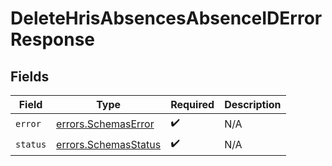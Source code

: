 # DeleteHrisAbsencesAbsenceIDErrorResponse


## Fields

| Field                                                        | Type                                                         | Required                                                     | Description                                                  |
| ------------------------------------------------------------ | ------------------------------------------------------------ | ------------------------------------------------------------ | ------------------------------------------------------------ |
| `error`                                                      | [errors.SchemasError](../../models/errors/schemaserror.md)   | :heavy_check_mark:                                           | N/A                                                          |
| `status`                                                     | [errors.SchemasStatus](../../models/errors/schemasstatus.md) | :heavy_check_mark:                                           | N/A                                                          |